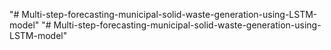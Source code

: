 "# Multi-step-forecasting-municipal-solid-waste-generation-using-LSTM-model" 
"# Multi-step-forecasting-municipal-solid-waste-generation-using-LSTM-model" 
